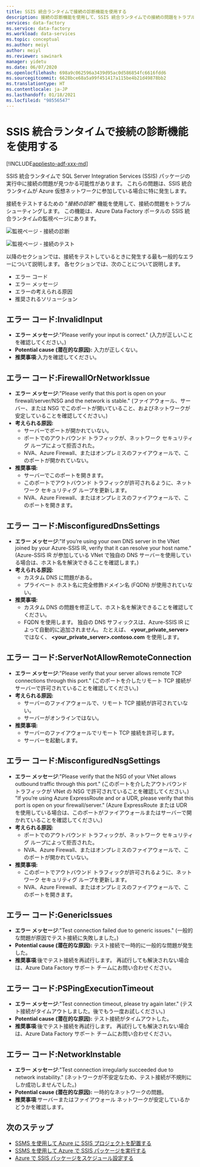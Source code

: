 ```yaml
---
title: SSIS 統合ランタイムで接続の診断機能を使用する
description: 接続の診断機能を使用して、SSIS 統合ランタイムでの接続の問題をトラブルシューティングします。
services: data-factory
ms.service: data-factory
ms.workload: data-services
ms.topic: conceptual
ms.author: meiyl
author: meiyl
ms.reviewer: sawinark
manager: yidetu
ms.date: 06/07/2020
ms.openlocfilehash: 698a9c062596a3439d95ac0d586854fc6616fdd6
ms.sourcegitcommit: 6628bce68a5a99f451417a115be4b21d49878bb2
ms.translationtype: HT
ms.contentlocale: ja-JP
ms.lasthandoff: 01/18/2021
ms.locfileid: "98556547"
---
```

# <a name="use-the-diagnose-connectivity-feature-in-the-ssis-integration-runtime"></a>SSIS 統合ランタイムで接続の診断機能を使用する

[!INCLUDE[appliesto-adf-xxx-md](includes/appliesto-adf-xxx-md.md)]

SSIS 統合ランタイムで SQL Server Integration Services (SSIS) パッケージの実行中に接続の問題が見つかる可能性があります。 これらの問題は、SSIS 統合ランタイムが Azure 仮想ネットワークに参加している場合に特に発生します。

接続をテストするための "*接続の診断*" 機能を使用して、接続の問題をトラブルシューティングします。 この機能は、Azure Data Factory ポータルの SSIS 統合ランタイムの監視ページにあります。

 ![監視ページ - 接続の診断](media/ssis-integration-runtime-diagnose-connectivity-faq/ssis-monitor-diagnose-connectivity.png)

 ![監視ページ - 接続のテスト](media/ssis-integration-runtime-diagnose-connectivity-faq/ssis-monitor-test-connection.png)

以降のセクションでは、接続をテストしているときに発生する最も一般的なエラーについて説明します。 各セクションでは、次のことについて説明します。

- エラー コード
- エラー メッセージ
- エラーの考えられる原因
- 推奨されるソリューション

## <a name="error-code-invalidinput"></a>エラー コード:InvalidInput

- **エラー メッセージ**:"Please verify your input is correct." (入力が正しいことを確認してください。)
- **Potential cause (潜在的な原因):** 入力が正しくない。
- **推奨事項**:入力を確認してください。

## <a name="error-code-firewallornetworkissue"></a>エラー コード:FirewallOrNetworkIssue

- **エラー メッセージ**:"Please verify that this port is open on your firewall/server/NSG and the network is stable." (ファイアウォール、サーバー、または NSG でこのポートが開いていること、およびネットワークが安定していることを確認してください。)
- **考えられる原因:**
  - サーバーでポートが開かれていない。
  - ポートでのアウトバウンド トラフィックが、ネットワーク セキュリティグ ループによって拒否された。
  - NVA、Azure Firewall、またはオンプレミスのファイアウォールで、このポートが開かれていない。
- **推奨事項:**
  - サーバーでこのポートを開きます。
  - このポートでアウトバウンド トラフィックが許可されるように、ネットワーク セキュリティグ ループを更新します。
  - NVA、Azure Firewall、またはオンプレミスのファイアウォールで、このポートを開きます。

## <a name="error-code-misconfigureddnssettings"></a>エラー コード:MisconfiguredDnsSettings

- **エラー メッセージ**:"If you’re using your own DNS server in the VNet joined by your Azure-SSIS IR, verify that it can resolve your host name." (Azure-SSIS IR が参加している VNet で独自の DNS サーバーを使用している場合は、ホスト名を解決できることを確認します。)
- **考えられる原因:**
  -  カスタム DNS に問題がある。
  -  プライベート ホスト名に完全修飾ドメイン名 (FQDN) が使用されていない。
- **推奨事項:**
  -  カスタム DNS の問題を修正して、ホスト名を解決できることを確認してください。
  -  FQDN を使用します。 独自の DNS サフィックスは、Azure-SSIS IR によって自動的に追加されません。 たとえば、 **<your_private_server>** ではなく、 **<your_private_server>.contoso.com** を使用します。

## <a name="error-code-servernotallowremoteconnection"></a>エラー コード:ServerNotAllowRemoteConnection

- **エラー メッセージ**:"Please verify that your server allows remote TCP connections through this port." (このポートを介したリモート TCP 接続がサーバーで許可されていることを確認してください。)
- **考えられる原因:**
  -  サーバーのファイアウォールで、リモート TCP 接続が許可されていない。
  -  サーバーがオンラインではない。
- **推奨事項:**
  -  サーバーのファイアウォールでリモート TCP 接続を許可します。
  -  サーバーを起動します。
   
## <a name="error-code-misconfigurednsgsettings"></a>エラー コード:MisconfiguredNsgSettings

- **エラー メッセージ**:"Please verify that the NSG of your VNet allows outbound traffic through this port." (このポートを介したアウトバウンド トラフィックが VNet の NSG で許可されていることを確認してください。) "If you’re using Azure ExpressRoute and or a UDR, please verify that this port is open on your firewall/server." (Azure ExpressRoute または UDR を使用している場合は、このポートがファイアウォールまたはサーバーで開かれていることを確認してください。)
- **考えられる原因:**
  -  ポートでのアウトバウンド トラフィックが、ネットワーク セキュリティグ ループによって拒否された。
  -  NVA、Azure Firewall、またはオンプレミスのファイアウォールで、このポートが開かれていない。
- **推奨事項:**
  -  このポートでアウトバウンド トラフィックが許可されるように、ネットワーク セキュリティグ ループを更新します。
  -  NVA、Azure Firewall、またはオンプレミスのファイアウォールで、このポートを開きます。

## <a name="error-code-genericissues"></a>エラー コード:GenericIssues

- **エラー メッセージ**:"Test connection failed due to generic issues." (一般的な問題が原因でテスト接続に失敗しました。)
- **Potential cause (潜在的な原因):** テスト接続で一時的に一般的な問題が発生した。
- **推奨事項**:後でテスト接続を再試行します。 再試行しても解決されない場合は、Azure Data Factory サポート チームにお問い合わせください。

## <a name="error-code-pspingexecutiontimeout"></a>エラー コード:PSPingExecutionTimeout

- **エラー メッセージ**:"Test connection timeout, please try again later." (テスト接続がタイムアウトしました。後でもう一度お試しください。)
- **Potential cause (潜在的な原因):** テスト接続がタイムアウトした。
- **推奨事項**:後でテスト接続を再試行します。 再試行しても解決されない場合は、Azure Data Factory サポート チームにお問い合わせください。

## <a name="error-code-networkinstable"></a>エラー コード:NetworkInstable

- **エラー メッセージ**:"Test connection irregularly succeeded due to network instability." (ネットワークが不安定なため、テスト接続が不規則にしか成功しませんでした。)
- **Potential cause (潜在的な原因):** 一時的なネットワークの問題。
- **推奨事項**:サーバーまたはファイアウォール ネットワークが安定しているかどうかを確認します。

## <a name="next-steps"></a>次のステップ

- [SSMS を使用して Azure に SSIS プロジェクトを配置する](/sql/integration-services/ssis-quickstart-deploy-ssms)
- [SSMS を使用して Azure で SSIS パッケージを実行する](/sql/integration-services/ssis-quickstart-run-ssms)
- [Azure で SSIS パッケージをスケジュール設定する](/sql/integration-services/lift-shift/ssis-azure-schedule-packages-ssms)